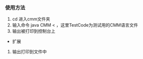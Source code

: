 ### 使用方法 ###
1. cd 进入cmm文件夹
2. 输入命令 java CMM < <TestCode>，这里TestCode为测试用的CMM语言文件
3. 输出被打印到控制台上

- 扩展
1. 输出打印到文件中